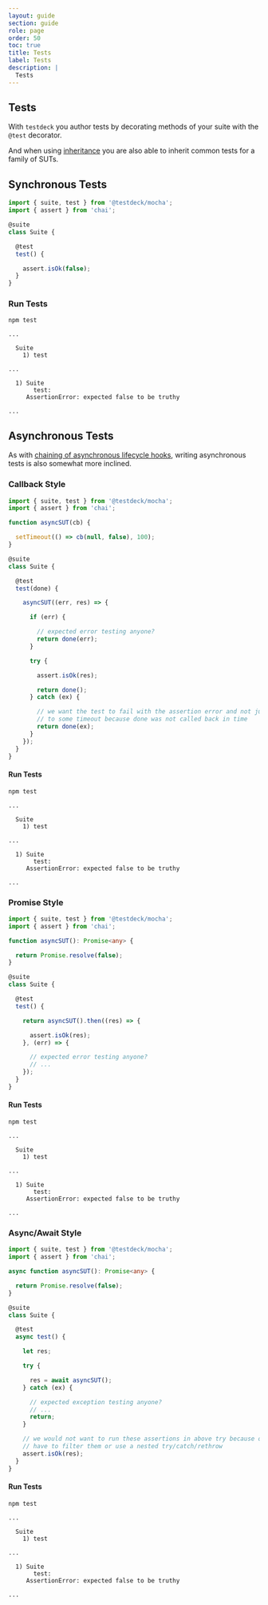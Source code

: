 ```yaml
---
layout: guide
section: guide
role: page
order: 50
toc: true
title: Tests
label: Tests
description: |
  Tests
---
```



## Tests

With `testdeck` you author tests by decorating methods of your suite with the `@test` decorator.

And when using [inheritance](/pages/guide/inheritance#simple-inheritance) you are also able to inherit common tests
for a family of SUTs.



## Synchronous Tests

```typescript showLineNumbers
import { suite, test } from '@testdeck/mocha';
import { assert } from 'chai';

@suite
class Suite {

  @test
  test() {

    assert.isOk(false);
  }
}
```

### Run Tests

```shell showLineNumbers
npm test

...

  Suite
    1) test

...

  1) Suite
       test:
     AssertionError: expected false to be truthy

...
```



## Asynchronous Tests

As with [chaining of asynchronous lifecycle hooks](/pages/guide/inheritance#static-lifecycle-hook-chaining), writing
asynchronous tests is also somewhat more inclined.



### Callback Style

```typescript showLineNumbers
import { suite, test } from '@testdeck/mocha';
import { assert } from 'chai';

function asyncSUT(cb) {

  setTimeout(() => cb(null, false), 100);
}

@suite
class Suite {

  @test
  test(done) {

    asyncSUT((err, res) => {

      if (err) {

        // expected error testing anyone?
        return done(err);
      }

      try {

        assert.isOk(res);

        return done();
      } catch (ex) {

        // we want the test to fail with the assertion error and not just due
        // to some timeout because done was not called back in time
        return done(ex);
      }
    });
  }
}
```

#### Run Tests

```shell showLineNumbers
npm test

...

  Suite
    1) test

...

  1) Suite
       test:
     AssertionError: expected false to be truthy

...
```



### Promise Style

```typescript showLineNumbers
import { suite, test } from '@testdeck/mocha';
import { assert } from 'chai';

function asyncSUT(): Promise<any> {

  return Promise.resolve(false);
}

@suite
class Suite {

  @test
  test() {

    return asyncSUT().then((res) => {

      assert.isOk(res);
    }, (err) => {

      // expected error testing anyone?
      // ...
    });
  }
}
```

#### Run Tests

```shell showLineNumbers
npm test

...

  Suite
    1) test

...

  1) Suite
       test:
     AssertionError: expected false to be truthy

...
```



### Async/Await Style

```typescript showLineNumbers
import { suite, test } from '@testdeck/mocha';
import { assert } from 'chai';

async function asyncSUT(): Promise<any> {

  return Promise.resolve(false);
}

@suite
class Suite {

  @test
  async test() {

    let res;

    try {

      res = await asyncSUT();
    } catch (ex) {

      // expected exception testing anyone?
      // ...
      return;
    }

    // we would not want to run these assertions in above try because otherwise we would
    // have to filter them or use a nested try/catch/rethrow
    assert.isOk(res);
  }
}
```

#### Run Tests

```shell showLineNumbers
npm test

...

  Suite
    1) test

...

  1) Suite
       test:
     AssertionError: expected false to be truthy

...
```
